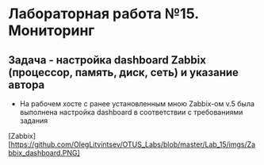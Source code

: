 # Лабораторная работа №15. Mониторинг

## Задача - настройка dashboard **Zabbix** (процессор, память, диск, сеть) и указание автора

* На рабочем хосте с ранее установленным мною Zabbix-ом v.5 была выполнена настройка dashboard в соответствии с требованиями задания

[Zabbix][https://github.com/OlegLitvintsev/OTUS_Labs/blob/master/Lab_15/imgs/Zabbix_dashboard.PNG]
